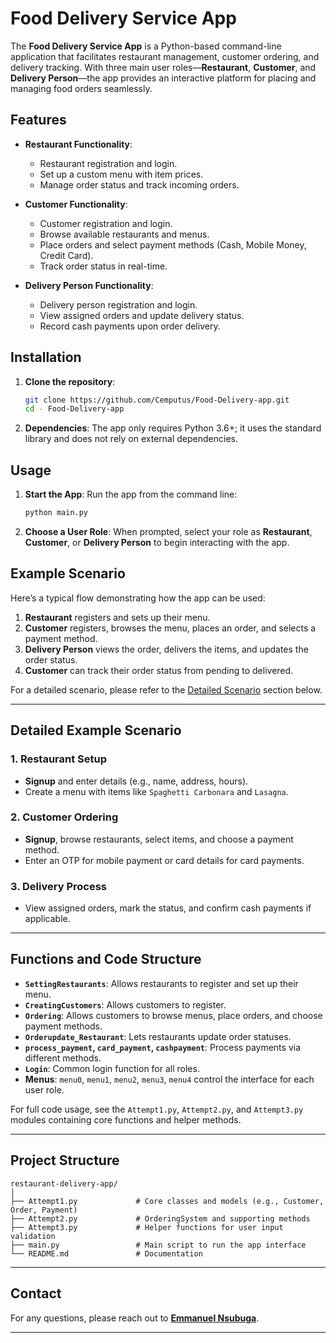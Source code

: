 
# Food Delivery Service App

The **Food Delivery Service App** is a Python-based command-line application that facilitates restaurant management, customer ordering, and delivery tracking. With three main user roles—**Restaurant**, **Customer**, and **Delivery Person**—the app provides an interactive platform for placing and managing food orders seamlessly.

## Features

- **Restaurant Functionality**:
  - Restaurant registration and login.
  - Set up a custom menu with item prices.
  - Manage order status and track incoming orders.

- **Customer Functionality**:
  - Customer registration and login.
  - Browse available restaurants and menus.
  - Place orders and select payment methods (Cash, Mobile Money, Credit Card).
  - Track order status in real-time.

- **Delivery Person Functionality**:
  - Delivery person registration and login.
  - View assigned orders and update delivery status.
  - Record cash payments upon order delivery.

## Installation

1. **Clone the repository**:
   ```bash
   git clone https://github.com/Cemputus/Food-Delivery-app.git
   cd - Food-Delivery-app
   ```

2. **Dependencies**:
   The app only requires Python 3.6+; it uses the standard library and does not rely on external dependencies.

## Usage

1. **Start the App**:
   Run the app from the command line:
   ```bash
   python main.py
   ```

2. **Choose a User Role**:
   When prompted, select your role as **Restaurant**, **Customer**, or **Delivery Person** to begin interacting with the app.

## Example Scenario

Here’s a typical flow demonstrating how the app can be used:

1. **Restaurant** registers and sets up their menu.
2. **Customer** registers, browses the menu, places an order, and selects a payment method.
3. **Delivery Person** views the order, delivers the items, and updates the order status.
4. **Customer** can track their order status from pending to delivered.

For a detailed scenario, please refer to the [Detailed Scenario](https://github.com/Cemputus/Food-Delivery-app/blob/main/Food_Delivery_System_Scenario.pdf) section below.

---

## Detailed Example Scenario

### 1. Restaurant Setup
   - **Signup** and enter details (e.g., name, address, hours).
   - Create a menu with items like `Spaghetti Carbonara` and `Lasagna`.

### 2. Customer Ordering
   - **Signup**, browse restaurants, select items, and choose a payment method.
   - Enter an OTP for mobile payment or card details for card payments.

### 3. Delivery Process
   - View assigned orders, mark the status, and confirm cash payments if applicable.

---

## Functions and Code Structure

- **`SettingRestaurants`**: Allows restaurants to register and set up their menu.
- **`CreatingCustomers`**: Allows customers to register.
- **`Ordering`**: Allows customers to browse menus, place orders, and choose payment methods.
- **`Orderupdate_Restaurant`**: Lets restaurants update order statuses.
- **`process_payment`, `card_payment`, `cashpayment`**: Process payments via different methods.
- **`Login`**: Common login function for all roles.
- **Menus**: `menu0`, `menu1`, `menu2`, `menu3`, `menu4` control the interface for each user role.

For full code usage, see the `Attempt1.py`, `Attempt2.py`, and `Attempt3.py` modules containing core functions and helper methods.

---

## Project Structure

```
restaurant-delivery-app/
│
├── Attempt1.py             # Core classes and models (e.g., Customer, Order, Payment)
├── Attempt2.py             # OrderingSystem and supporting methods
├── Attempt3.py             # Helper functions for user input validation
├── main.py                 # Main script to run the app interface
└── README.md               # Documentation
```

---




## Contact

For any questions, please reach out to **[Emmanuel Nsubuga](mailto:ensubuga019@gmail.com.com)**.

---
